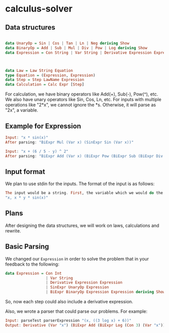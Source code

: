 # calculus-solver


## Data structures

```haskell

data UnaryOp = Sin | Cos | Tan | Ln | Neg deriving Show
data BinaryOp = Add | Sub | Mul | Div | Pow | Log deriving Show
data Expression = Con String | Var String | Derivative Expression Expression | SinExpr UnaryOp Expression | BiExpr BinaryOp Expression Expression deriving Show



data Law = Law String Equation
type Equation = (Expression, Expression)
data Step = Step LawName Expression
data Calculation = Calc Expr [Step] 
```

For calculation, we have binary operators like Add(+), Sub(-), Pow(^), etc. We also have unary operators like Sin, Cos, Ln, etc. For inputs with multiple operations like "2*x", we cannot ignore the *s. Otherwise, it will parse as "2x", a variable. 


## Example for Expression

```haskell
Input: "x * sin(x)"
After parsing: "BiExpr Mul (Var x) (SinExpr Sin (Var x))"

Input: "x + (6 / 5 - y) ^ 2"
After parsing: "BiExpr Add (Var x) (BiExpr Pow (BiExpr Sub (BiExpr Div (Con 6) (Con 5)) (Var y)) (Con 2))"

```



## Input format

We plan to use stdin for the inputs. The format of the input is as follows:

```haskell
The input would be a string. First, the variable which we would do the derivation on is given before a comma. Then the expression will be provided. For example:
"x, x * y * sin(x)"
```


## Plans

After designing the data structures, we will work on laws, calculations and rewrite. 



## Basic Parsing

We changed our `Expression` in order to solve the problem that in your feedback to the following:

```haskell
data Expression = Con Int 
                  | Var String 
                  | Derivative Expression Expression 
                  | SinExpr UnaryOp Expression 
                  | BiExpr BinaryOp Expression Expression deriving Show
```

So, now each step could also include a derivative expression. 

Also, we wrote a parser that could parse our problems. For example:

```haskell
Input: parseTest parserExpression "(x, ((3 log x) + 6))"
Output: Derivative (Var "x") (BiExpr Add (BiExpr Log (Con 3) (Var "x")) (Con 6))
```

